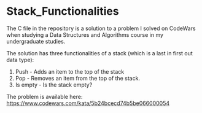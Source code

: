 # Stack_Functionalities

The C file in the repository is a solution to a problem I solved on CodeWars when studying a Data Structures and Algorithms course in my undergraduate studies.

The solution has three functionalities of a stack (which is a last in first out data type):
1. Push - Adds an item to the top of the stack
2. Pop - Removes an item from the top of the stack.
3. Is empty - Is the stack empty?

The problem is available here: https://www.codewars.com/kata/5b24bcecd74b5be066000054
